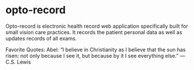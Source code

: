 # opto-record

Opto-record is electronic health record web application specifically built for small vision care practices. It records the patient personal data as well as updates records of all exams.

Favorite Quotes:
Abel:
“I believe in Christianity as I believe that the sun has risen: not only because I see it, but because by it I see everything else.”
― C.S. Lewis
